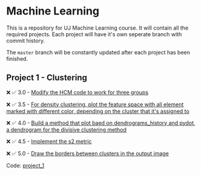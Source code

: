 # Machine Learning

This is a repository for UJ Machine Learning course. It will contain all the required projects. Each project will have it's own seperate branch with commit history.

The `master` branch will be constantly updated after each project has been finished.

## Project 1 - Clustering

:x: :white_check_mark: 3.0 - [Modify the HCM code to work for three groups]()

:x: :white_check_mark: 3.5 - [For density clustering, plot the feature space with all element marked with different color, depending on the cluster that it's assigned to]()

:x: :white_check_mark: 4.0 - [Build a method that plot baed on dendrograms_history and pydot, a dendrogram for the divisive clustering method]()

:x: :white_check_mark: 4.5 - [Implement the s2 metric]()

:x: :white_check_mark: 5.0 - [Draw the borders between clusters in the output image]()

Code: [project_1](https://github.com/frieZZerr/UJ-Machine-Learning/tree/project_1)
